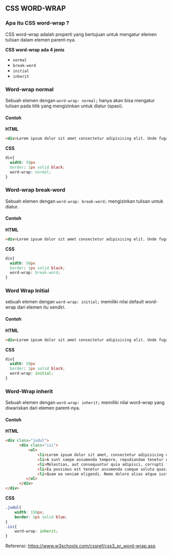 ## CSS WORD-WRAP
### Apa itu CSS word-wrap ?

CSS word-wrap adalah properti yang bertujuan untuk mengatur elemen tulisan dalam elemen parent-nya.

**CSS word-wrap ada 4 jenis**
- ```normal```
- ```break-word```
- ```initial```
- ```inherit```

### Word-wrap normal

Sebuah elemen dengan ```word-wrap: normal;``` hanya akan bisa mengatur tulisan pada titik yang mengizinkan untuk diatur (spasi).
#### Contoh

**HTML**
```html
<div>Lorem ipsum dolor sit amet consectetur adipisicing elit. Unde fuga reprehenderit earum natus cupiditate delenitirationeperspiciatisrepudiandaelaudantium vero. Reiciendis molestias ut exercitationem quasi rerum a quaerat sit! Assumenda!</div>
```
**CSS**
```css
div{
  width: 50px
  border: 1px solid black;
  word-wrap: normal;
}
```
### Word-wrap break-word

Sebuah elemen dengan ```word-wrap: break-word;``` mengizinkan tulisan untuk diatur.
#### Contoh

**HTML** 
```html
<div>Lorem ipsum dolor sit amet consectetur adipisicing elit. Unde fuga reprehenderit earum natus cupiditate deleniti ratione perspiciatis repudiandae laudantium vero. Reiciendis molestias ut exercitationem quasi rerum a quaerat sit! Assumenda!</div>
```
**CSS**
```css
div{
  width: 50px
  border: 1px solid black;
  word-wrap: break-word;
}
```

### Word Wrap Initial

sebuah elemen dengan ```word-wrap: initial;``` memiliki nilai default word-wrap dari elemen itu sendiri.
#### Contoh

**HTML**
```html
<div>Lorem ipsum dolor sit amet consectetur adipisicing elit. Unde fuga reprehenderit earum natus cupiditate delenitirationeperspiciatisrepudiandaelaudantiumvero. Reiciendis molestias ut exercitationem quasi rerum a quaerat sit! Assumenda!</div>
```
**CSS**
```css
div{
  width: 50px
  border: 1px solid black;
  word-wrap: initial;
}
```
### Word-Wrap inherit
Sebuah elemen dengan ```word-wrap: inherit;``` memiliki nilai word-wrap yang diwariskan dari elemen parent-nya.
#### Contoh

**HTML**
```html
<div class="judul">
      <div class="isi">
          <ul>
              <li>Lorem ipsum dolor sit amet, consectetur adipisicing elit. Accusantiumaliasinmodienimmolestiaebeataeadveniamanimi!Nesciunt dolorum doloremque reprehenderit suscipit necessitatibus sunt explicabo autem rem quis quibusdam!</li>
              <li>A sunt saepe assumenda tempore, repudiandae tenetur nostrum natus! Dolor tempora fugit, repudiandae a, fugiat voluptate explicabo excepturi deleniti in deserunt, nesciunt eius quasi officiis sunt. Rerum sint ducimus adipisci.</li>
              <li>Molestias, aut consequuntur quia adipisci, corrupti fuga animi cupiditate hic reprehenderit nulla, est quam porro iste? Nemo assumenda consequuntur, sed quae, molestiae ratione, soluta optio dignissimos similique reprehenderit sunt ex?</li>
              <li>Ea possimus est tenetur assumenda cumque soluta quasi asperiores eum, veniam enim quisquam, adipisci, voluptatum dolor et! Dolorum quidem omnis perspiciatis consequatur ad! Praesentium laborum, magnam odit vero nisi aut!</li>
              <li>Quam ea veniam eligendi. Nemo dolore alias atque iusto dolorem vitae et maxime expedita obcaecati? Libero, ex unde eum quos aut quis culpa adipisci, repellat architecto inventore ipsam ea dolore?</li>
         </ul>
      </div>
</div>
```
**CSS**
```css
.judul{
    width: 150px;
    border: 5px solid blue;
}
.isi{
    word-wrap: inherit;
}
```
   
Referensi: https://www.w3schools.com/cssref/css3_pr_word-wrap.asp   
